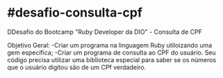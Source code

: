 # #desafio-consulta-cpf
DDesafio do Bootcamp "Ruby Developer da DIO" - Consulta de CPF

Objetivo Geral:
-Criar um programa na linguagem Ruby utiloizando uma gem específica;
-Criar um programa de consulta ao CPF do usuário. Seu código precisa utilizar uma biblioteca especial para saber se os números que o usuário digitou são de um CPf verdadeiro.
